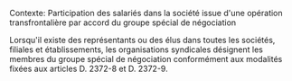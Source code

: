 Contexte: Participation des salariés dans la société issue d'une opération transfrontalière par accord du groupe spécial de négociation

Lorsqu'il existe des représentants ou des élus dans toutes les sociétés, filiales et établissements, les organisations syndicales désignent les membres du groupe spécial de négociation conformément aux modalités fixées aux articles D. 2372-8 et D. 2372-9.